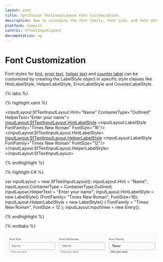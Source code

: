 ```yaml
---
layout: post
title: Syncfusion TextInputLayout Font Customization.
description: How to customize the font family, font size, and font attributes for hint, error, helper text, and the counter label.
platform: xamarin
control: SfTextInputLayout
documentation: ug
---
```


# Font Customization

Font styles for [hint](https://help.syncfusion.com/cr/xamarin/Syncfusion.Core.XForms~Syncfusion.XForms.TextInputLayout.SfTextInputLayout~HintProperty.html), [error text](https://help.syncfusion.com/cr/xamarin/Syncfusion.Core.XForms~Syncfusion.XForms.TextInputLayout.SfTextInputLayout~ErrorTextProperty.html), [helper text](https://help.syncfusion.com/cr/xamarin/Syncfusion.Core.XForms~Syncfusion.XForms.TextInputLayout.SfTextInputLayout~HelperTextProperty.html) and [counter label](https://help.syncfusion.com/cr/xamarin/Syncfusion.Core.XForms~Syncfusion.XForms.TextInputLayout.SfTextInputLayout~CharMaxLengthProperty.html) can be customized by creating the LabelStyle object in specific style classes like HintLabelStyle, HelperLabelStyle, ErrorLabelStyle and CounterLabelStyle.

{% tabs %} 

{% highlight xaml %} 

<inputLayout:SfTextInputLayout
    Hint="Name"
    ContainerType="Outlined"
    HelperText="Enter your name">
    <Entry />
    <inputLayout:SfTextInputLayout.HintLabelStyle>
        <inputLayout:LabelStyle FontFamily="Times New Roman" FontSize="16"/>
    </inputLayout:SfTextInputLayout.HintLabelStyle>
    <inputLayout:SfTextInputLayout.HelperLabelStyle>
        <inputLayout:LabelStyle FontFamily="Times New Roman" FontSize="12"/>
    </inputLayout:SfTextInputLayout.HelperLabelStyle>
</inputLayout:SfTextInputLayout> 

{% endhighlight %}

{% highlight C# %} 

var inputLayout = new SfTextInputLayout();
inputLayout.Hint = "Name";
inputLayout.ContainerType = ContainerType.Outlined;
inputLayout.HelperText = "Enter your name";
inputLayout.HintLabelStyle = new LabelStyle() {FontFamily= "Times New Roman", FontSize=16};
inputLayout.HelperLabelStyle = new LabelStyle() { FontFamily = "Times New Roman", FontSize = 12 };
inputLayout.InputView = new Entry(); 

{% endhighlight %}

{% endtabs %}

![Font customization](Custom-Font-images/fontCustomization.png)


